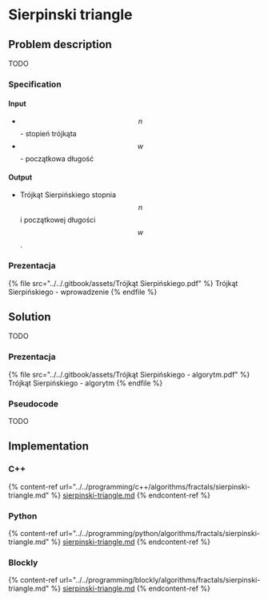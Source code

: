 # Sierpinski triangle

## Problem description

TODO

### Specification

#### Input

* $$n$$ - stopień trójkąta
* $$w$$ - początkowa długość

#### Output

* Trójkąt Sierpińskiego stopnia $$n$$ i początkowej długości $$w$$.

### Prezentacja

{% file src="../../.gitbook/assets/Trójkąt Sierpińskiego.pdf" %}
Trójkąt Sierpińskiego - wprowadzenie
{% endfile %}

## Solution

TODO

### Prezentacja

{% file src="../../.gitbook/assets/Trójkąt Sierpińskiego - algorytm.pdf" %}
Trójkąt Sierpińskiego - algorytm
{% endfile %}

### Pseudocode

TODO

## Implementation

### C++

{% content-ref url="../../programming/c++/algorithms/fractals/sierpinski-triangle.md" %}
[sierpinski-triangle.md](../../programming/c++/algorithms/fractals/sierpinski-triangle.md)
{% endcontent-ref %}

### Python

{% content-ref url="../../programming/python/algorithms/fractals/sierpinski-triangle.md" %}
[sierpinski-triangle.md](../../programming/python/algorithms/fractals/sierpinski-triangle.md)
{% endcontent-ref %}

### Blockly

{% content-ref url="../../programming/blockly/algorithms/fractals/sierpinski-triangle.md" %}
[sierpinski-triangle.md](../../programming/blockly/algorithms/fractals/sierpinski-triangle.md)
{% endcontent-ref %}
